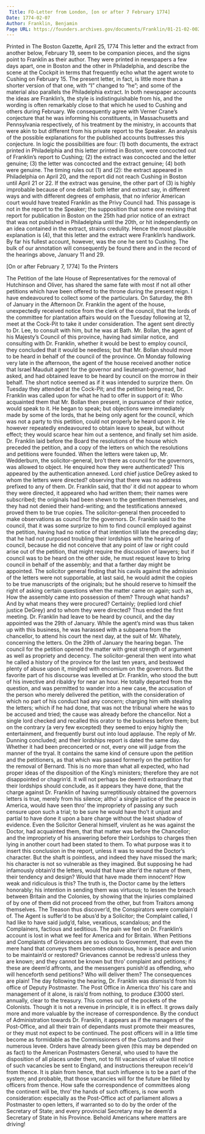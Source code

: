 ```yaml
---
 Title: FO-Letter from London, [on or after 7 February 1774]
Date: 1774-02-07
Author: Franklin, Benjamin
Page URL: https://founders.archives.gov/documents/Franklin/01-21-02-0025
---
```

Printed in The Boston Gazette, April 25, 1774 
This letter and the extract from another below, February 19, seem to be companion pieces, and the signs point to Franklin as their author. They were printed in newspapers a few days apart, one in Boston and the other in Philadelphia, and describe the scene at the Cockpit in terms that frequently echo what the agent wrote to Cushing on February 15. The present letter, in fact, is little more than a shorter version of that one, with “I” changed to “he”; and some of the material also parallels the Philadelphia extract. In both newspaper accounts the ideas are Franklin’s, the style is indistinguishable from his, and the wording is often remarkably close to that which he used to Cushing and others during February. We consequently agree with Verner Crane’s conjecture that he was informing his constituents, in Massachusetts and Pennsylvania respectively, of his treatment by the ministry, in accounts that were akin to but different from his private report to the Speaker.
An analysis of the possible explanations for the published accounts buttresses this conjecture. In logic the possibilities are four: (1) both documents, the extract printed in Philadelphia and this letter printed in Boston, were concocted out of Franklin’s report to Cushing; (2) the extract was concocted and the letter genuine; (3) the letter was concocted and the extract genuine; (4) both were genuine. The timing rules out (1) and (2): the extract appeared in Philadelphia on April 20, and the report did not reach Cushing in Boston until April 21 or 22. If the extract was genuine, the other part of (3) is highly improbable because of one detail: both letter and extract say, in different ways and with different degrees of emphasis, that no inferior American court would have treated Franklin as the Privy Council had. This passage is not in the report to the Speaker; the supposition that some one revising that report for publication in Boston on the 25th had prior notice of an extract that was not published in Philadelphia until the 20th, or hit independently on an idea contained in the extract, strains credulity. Hence the most plausible explanation is (4), that this letter and the extract were Franklin’s handiwork.
By far his fullest account, however, was the one he sent to Cushing. The bulk of our annotation will consequently be found there and in the record of the hearings above, January 11 and 29.
  
  [On or after February 7, 1774]
    To the Printers

The Petition of the late House of Representatives for the removal of Hutchinson and Oliver, has shared the same fate with most if not all other petitions which have been offered to the throne during the present reign. I have endeavoured to collect some of the particulars. On Saturday, the 8th of January in the Afternoon Dr. Franklin the agent of the house, unexpectedly received notice from the clerk of the council, that the lords of the committee for plantation affairs would on the Tuesday following at 12, meet at the Cock-Pit to take it under consideration. The agent sent directly to Dr. Lee, to consult with him, but he was at Bath. Mr. Bollan, the agent of his Majesty’s Council of this province, having had similar notice, and consulting with Dr. Franklin, whether it would be best to employ council, they concluded that it would be needless; but that Mr. Bollan should move to be heard in behalf of the council of the province. On Monday following very late in the afternoon, the agent of the house received another notice that Israel Mauduit agent for the governor and lieutenant-governor, had asked, and had obtained leave to be heard by council on the morrow in their behalf. The short notice seemed as if it was intended to surprize them.
On Tuesday they attended at the Cock-Pit; and the petition being read, Dr. Franklin was called upon for what he had to offer in support of it: Who acquainted them that Mr. Bollan then present, in pursuance of their notice, would speak to it. He began to speak; but objections were immediately made by some of the lords, that he being only agent for the council, which was not a party to this petition, could not properly be heard upon it. He however repeatedly endeavoured to obtain leave to speak, but without effect; they would scarce hear him out a sentence, and finally set him aside. Dr. Franklin laid before the Board the resolutions of the house which preceded the petition, and a copy of the letters on which the resolutions and petitions were founded. When the letters were taken up, Mr. Wedderburn, the solicitor-general, bro’t there as council for the governors, was allowed to object. He enquired how they were authenticated? This appeared by the authentication annexed. Lord chief justice DeGrey asked to whom the letters were directed? observing that there was no address prefixed to any of them. Dr. Franklin said, that tho’ it did not appear to whom they were directed, it appeared who had written them; their names were subscribed; the originals had been shewn to the gentlemen themselves, and they had not denied their hand-writing; and the testifications annexed proved them to be true copies. The solicitor-general then proceeded to make observations as council for the governors. Dr. Franklin said to the council, that it was some surprize to him to find council employed against the petition, having had no notice of that intention till late the preceding day; that he had not purposed troubling their lordships with the hearing of council, because he did not conceive that any point of law or right could arise out of the petition, that might require the discussion of lawyers; but if council was to be heard on the other side, he must request leave to bring council in behalf of the assembly; and that a farther day might be appointed. The solicitor general finding that his cavils against the admission of the letters were not supportable, at last said, he would admit the copies to be true manuscripts of the originals; but he should reserve to himself the right of asking certain questions when the matter came on again; such as, How the assembly came into possession of them? Through what hands? And by what means they were procured? Certainly; (replied lord chief justice DeGrey) and to whom they were directed? Thus ended the first meeting. Dr. Franklin had leave to be heard by council, and the day appointed was the 29th of January.
While the agent’s mind was thus taken up with this business, he was harassed with a subpaena from the chancellor, to attend his court the next day, at the suit of Mr. Whately, concerning the letters.
On the 29th of January the hearing began. The council for the petition opened the matter with great strength of argument as well as propriety and decency. The solicitor-general then went into what he called a history of the province for the last ten years, and bestowed plenty of abuse upon it, mingled with encomium on the governors. But the favorite part of his discourse was levelled at Dr. Franklin, who stood the butt of his invective and ribaldry for near an hour. He totally departed from the question, and was permitted to wander into a new case, the accusation of the person who merely delivered the petition, with the consideration of which no part of his conduct had any concern; charging him with stealing the letters; which if he had done, that was not the tribunal where he was to be accused and tried; the cause was already before the chancellor. Not a single lord checked and recalled this orator to the business before them; but on the contrary (a very few excepted) they seemed to enjoy highly the entertainment, and frequently burst out into loud applause. The reply of Mr. Dunning concluded; and their lordships report is dated the same day. Whether it had been preconcerted or not, every one will judge from the manner of the tryal. It contains the same kind of censure upon the petition and the petitioners, as that which was passed formerly on the petition for the removal of Bernard. This is no more than what all expected, who had proper ideas of the disposition of the King’s ministers; therefore they are not disappointed or chagrin’d. It will not perhaps be deem’d extraordinary that their lordships should conclude, as it appears they have done, that the charge against Dr. Franklin of having surreptitiously obtained the governors letters is true, merely from his silence; altho’ a single justice of the peace in America, would have seen thro’ the impropriety of passing any such censure upon such a trial; to be sure he would have tho’t it unjust and partial to have done it upon a bare charge without the least shadow of evidence. Even the Solicitor General himself, virulent as he was against the Doctor, had acquainted them, that that matter was before the Chancellor; and the impropriety of his answering before their Lordships to charges then lying in another court had been stated to them. To what purpose was it to insert this conclusion in the report, unless it was to wound the Doctor’s character. But the shaft is pointless, and indeed they have missed the mark; his character is not so vulnerable as they imagined. But supposing he had infamously obtain’d the letters, would that have alter’d the nature of them, their tendency and design? Would that have made them innocent? How weak and ridiculous is this? The truth is, the Doctor came by the letters honorably; his intention in sending them was virtuous; to lessen the breach between Britain and the Colonies, by showing that the injuries complained of by one of them did not proceed from the other, but from Traitors among themselves. The Treason thus discover’d, the Conspirators were complain’d of. The Agent is suffer’d to be abus’d by a Solicitor; the Complaint called, I had like to have said judg’d, false, vexatious, scandalous; and the Complainers, factious and seditious. The pain we feel on Dr. Franklin’s account is lost in what we feel for America and for Britain. When Petitions and Complaints of Grievances are so odious to Government, that even the mere hand that conveys them becomes obnoxious, how is peace and union to be maintain’d or restored? Grievances cannot be redress’d unless they are known; and they cannot be known but thro’ complaint and petitions; if these are deem’d affronts, and the messengers punish’d as offending, who will henceforth send petitions? Who will deliver them? The consequences are plain!
The day following the hearing, Dr. Franklin was dismiss’d from his office of Deputy Postmaster. The Post Office in America thro’ his care and management of it alone, is rais’d from nothing, to produce £3000 sterl. annually, clear to the treasury. This comes out of the pockets of the Colonists. Though it is not a revenue in principle, it is in effect. It grows daily more and more valuable by the increase of correspondence. By the conduct of Administration towards Dr. Franklin, it appears as if the managers of the Post-Office, and all their train of dependants must promote their measures, or they must not expect to be continued. The post officers will in a little time become as formidable as the Commissioners of the Customs and their numerous levee. Orders have already been given (this may be depended on as fact) to the American Postmasters General, who used to have the disposition of all places under them, not to fill vacancies of value till notice of such vacancies be sent to England, and instructions thereupon receiv’d from thence. It is plain from hence, that such influence is to be a part of the system; and probable, that those vacancies will for the future be filled by officers from thence. How safe the correspondence of committees along the continent will be, thro’ the hands of such officers, is now worth consideration: especially as the Post-Office act of parliament allows a Postmaster to open letters, if warranted so to do by the order of the Secretary of State; and every provincial Secretary may be deem’d a Secretary of State in his Province. Behold Americans where matters are driving!

